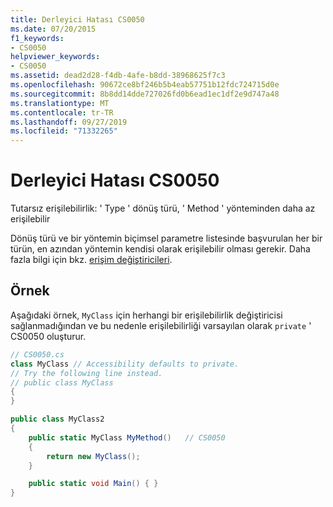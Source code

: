 ```yaml
---
title: Derleyici Hatası CS0050
ms.date: 07/20/2015
f1_keywords:
- CS0050
helpviewer_keywords:
- CS0050
ms.assetid: dead2d28-f4db-4afe-b8dd-38968625f7c3
ms.openlocfilehash: 90672ce8bf246b5b4eab57751b12fdc724715d0e
ms.sourcegitcommit: 8b8dd14dde727026fd0b6ead1ec1df2e9d747a48
ms.translationtype: MT
ms.contentlocale: tr-TR
ms.lasthandoff: 09/27/2019
ms.locfileid: "71332265"
---
```

# <a name="compiler-error-cs0050"></a>Derleyici Hatası CS0050

Tutarsız erişilebilirlik: ' Type ' dönüş türü, ' Method ' yönteminden daha az erişilebilir

 Dönüş türü ve bir yöntemin biçimsel parametre listesinde başvurulan her bir türün, en azından yöntemin kendisi olarak erişilebilir olması gerekir. Daha fazla bilgi için bkz. [erişim değiştiricileri](../../programming-guide/classes-and-structs/access-modifiers.md).

## <a name="example"></a>Örnek

 Aşağıdaki örnek, `MyClass` için herhangi bir erişilebilirlik değiştiricisi sağlanmadığından ve bu nedenle erişilebilirliği varsayılan olarak `private` ' CS0050 oluşturur.

```csharp
// CS0050.cs
class MyClass // Accessibility defaults to private.
// Try the following line instead.
// public class MyClass
{
}

public class MyClass2
{
    public static MyClass MyMethod()   // CS0050
    {
        return new MyClass();
    }

    public static void Main() { }
}
```
